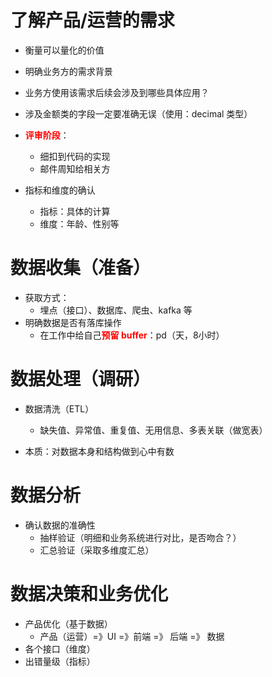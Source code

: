 # 了解产品/运营的需求

- 衡量可以量化的价值

- 明确业务方的需求背景

- 业务方使用该需求后续会涉及到哪些具体应用？
- 涉及金额类的字段一定要准确无误（使用：decimal 类型）
- <b style="color: red;">评审阶段</b>：
  - 细扣到代码的实现
  - 邮件周知给相关方
- 指标和维度的确认
  - 指标：具体的计算
  - 维度：年龄、性别等

# 数据收集（准备）

- 获取方式：
  - 埋点（接口）、数据库、爬虫、kafka 等
- 明确数据是否有落库操作
  - 在工作中给自己<b style="color: red;">预留 buffer</b>：pd（天，8小时）

# 数据处理（调研）

- 数据清洗（ETL）
  - 缺失值、异常值、重复值、无用信息、多表关联（做宽表）

- 本质：对数据本身和结构做到心中有数

# 数据分析

- 确认数据的准确性
  - 抽样验证（明细和业务系统进行对比，是否吻合？）
  - 汇总验证（采取多维度汇总）

# 数据决策和业务优化

- 产品优化（基于数据）
  - 产品（运营）=》UI =》前端 =》 后端 =》 数据
- 各个接口（维度）
- 出错量级（指标）